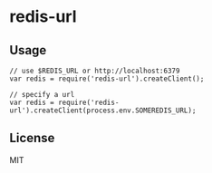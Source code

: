 # redis-url

## Usage

    // use $REDIS_URL or http://localhost:6379
    var redis = require('redis-url').createClient();

    // specify a url
    var redis = require('redis-url').createClient(process.env.SOMEREDIS_URL);

## License

MIT
